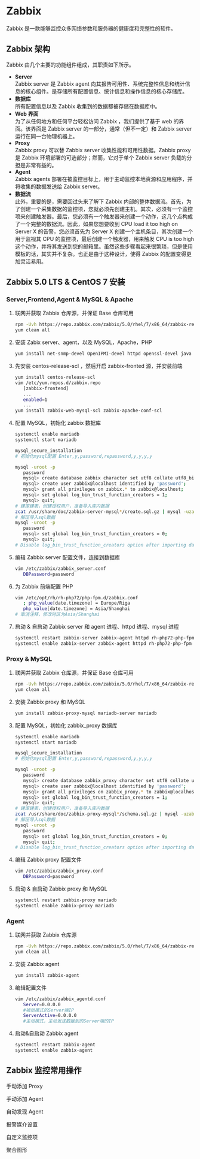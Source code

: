 # Zabbix

Zabbix 是一款能够监控众多网络参数和服务器的健康度和完整性的软件。

## Zabbix 架构

Zabbix 由几个主要的功能组件组成，其职责如下所示。

- **Server**  
  Zabbix server 是 Zabbix agent 向其报告可用性、系统完整性信息和统计信息的核心组件。是存储所有配置信息、统计信息和操作信息的核心存储库。
- **数据库**  
  所有配置信息以及 Zabbix 收集到的数据都被存储在数据库中。
- **Web 界面**  
  为了从任何地方和任何平台轻松访问 Zabbix ，我们提供了基于 web 的界面。该界面是 Zabbix server 的一部分，通常（但不一定）和 Zabbix server 运行在同一台物理机器上。
- **Proxy**  
  Zabbix proxy 可以替 Zabbix server 收集性能和可用性数据。Zabbix proxy 是 Zabbix 环境部署的可选部分；然而，它对于单个 Zabbix server 负载的分担是非常有益的。
- **Agent**  
  Zabbix agents 部署在被监控目标上，用于主动监控本地资源和应用程序，并将收集的数据发送给 Zabbix server。
- **数据流**  
  此外，重要的是，需要回过头来了解下 Zabbix 内部的整体数据流。首先，为了创建一个采集数据的监控项，您就必须先创建主机。其次，必须有一个监控项来创建触发器。最后，您必须有一个触发器来创建一个动作，这几个点构成了一个完整的数据流。因此，如果您想要收到 CPU load it too high on Server X 的告警，您必须首先为 Server X 创建一个主机条目，其次创建一个用于监视其 CPU 的监控项，最后创建一个触发器，用来触发 CPU is too high 这个动作，并将其发送到您的邮箱里。虽然这些步骤看起来很繁琐，但是使用模板的话，其实并不复杂。也正是由于这种设计，使得 Zabbix 的配置变得更加灵活易用。

## Zabbix 5.0 LTS & CentOS 7 安装

### Server,Frontend,Agent & MySQL & Apache

1. 联网并获取 Zabbix 仓库源，并保证 Base 仓库可用

   ```bash
   rpm -Uvh https://repo.zabbix.com/zabbix/5.0/rhel/7/x86_64/zabbix-release-5.0-1.el7.noarch.rpm
   yum clean all
   ```

2. 安装 Zabix server、agent，以及 MySQL，Apache，PHP

   ```bash
   yum install net-snmp-devel OpenIPMI-devel httpd openssl-devel java lrzsz fping-devel libcurl-devel perl-DBI pcre-devel libxml2 libxml2-devel mysql-devel gcc php php-bcmath php-gd php-xml php-mbstring php-ldap php-mysql.x86_64 php-pear php-xmlrpc net-tools mariadb mariadb-server zabbix-server-mysql zabbix-agent
   ```

3. 先安装 centos-release-scl ，然后开启 zabbix-fronted 源，并安装前端

   ```bash
   yum install centos-release-scl
   vim /etc/yum.repos.d/zabbix.repo
      [zabbix-frontend]
      ...
      enabled=1
      ...
   yum install zabbix-web-mysql-scl zabbix-apache-conf-scl
   ```

4. 配置 MySQL，初始化 zabbix 数据库

   ```bash
   systemctl enable mariadb
   systemctl start mariadb

   mysql_secure_installation
   # 初始化mysql配置 Enter,y,password,repassword,y,y,y,y

   mysql -uroot -p
      password
      mysql> create database zabbix character set utf8 collate utf8_bin;
      mysql> create user zabbix@localhost identified by 'password';
      mysql> grant all privileges on zabbix.* to zabbix@localhost;
      mysql> set global log_bin_trust_function_creators = 1;
      mysql> quit;
   # 建库建表，创建授权用户，准备导入库内数据
   zcat /usr/share/doc/zabbix-server-mysql*/create.sql.gz | mysql -uzabbix -p zabbix
   # 解压导入sql数据
   mysql -uroot -p
      password
      mysql> set global log_bin_trust_function_creators = 0;
      mysql> quit;
   # Disable log_bin_trust_function_creators option after importing database schema
   ```

5. 编辑 Zabbix server 配置文件，连接到数据库

   ```bash
   vim /etc/zabbix/zabbix_server.conf
      DBPassword=password
   ```

6. 为 Zabbix 前端配置 PHP

   ```bash
   vim /etc/opt/rh/rh-php72/php-fpm.d/zabbix.conf
      ; php_value[date.timezone] = Europe/Riga
      php_value[date.timezone] = Asia/Shanghai
   # 取消注释，修改时区为Asia/Shanghai
   ```

7. 启动 & 自启动 Zabbix server 和 agent 进程、httpd 进程、mysql 进程

   ```bash
   systemctl restart zabbix-server zabbix-agent httpd rh-php72-php-fpm mariadb
   systemctl enable zabbix-server zabbix-agent httpd rh-php72-php-fpm mariadb
   ```

### Proxy & MySQL

1. 联网并获取 Zabbix 仓库源，并保证 Base 仓库可用

   ```bash
   rpm -Uvh https://repo.zabbix.com/zabbix/5.0/rhel/7/x86_64/zabbix-release-5.0-1.el7.noarch.rpm
   yum clean all
   ```

2. 安装 Zabbix proxy 和 MySQL

   ```bash
   yum install zabbix-proxy-mysql mariadb-server mariadb
   ```

3. 配置 MySQL，初始化 zabbix_proxy 数据库

   ```bash
   systemctl enable mariadb
   systemctl start mariadb

   mysql_secure_installation
   # 初始化mysql配置 Enter,y,password,repassword,y,y,y,y

   mysql -uroot -p
      password
      mysql> create database zabbix_proxy character set utf8 collate utf8_bin;
      mysql> create user zabbix@localhost identified by 'password';
      mysql> grant all privileges on zabbix_proxy.* to zabbix@localhost;
      mysql> set global log_bin_trust_function_creators = 1;
      mysql> quit;
   # 建库建表，创建授权用户，准备导入库内数据
   zcat /usr/share/doc/zabbix-proxy-mysql*/schema.sql.gz | mysql -uzabbix -p zabbix_proxy
   # 解压导入sql数据
   mysql -uroot -p
      password
      mysql> set global log_bin_trust_function_creators = 0;
      mysql> quit;
   # Disable log_bin_trust_function_creators option after importing database schema
   ```

4. 编辑 Zabbix proxy 配置文件

   ```bash
   vim /etc/zabbix/zabbix_proxy.conf
      DBPassword=password
   ```

5. 启动 & 自启动 Zabbix proxy 和 MySQL

   ```bash
   systemctl restart zabbix-proxy mariadb
   systemctl enable zabbix-proxy mariadb
   ```

### Agent

1. 联网并获取 Zabbix 仓库源

   ```bash
   rpm -Uvh https://repo.zabbix.com/zabbix/5.0/rhel/7/x86_64/zabbix-release-5.0-1.el7.noarch.rpm
   yum clean all
   ```

2. 安装 Zabbix agent

   ```bash
   yum install zabbix-agent
   ```

3. 编辑配置文件

   ```bash
   vim /etc/zabbix/zabbix_agentd.conf
      Server=0.0.0.0
      #被动模式的Server端IP
      ServerActive=0.0.0.0
      #主动模式，主动发送数据到的Server端的IP
   ```

4. 启动&自启动 Zabbix agent

   ```bash
   systemctl restart zabbix-agent
   systemctl enable zabbix-agent
   ```

## Zabbix 监控常用操作

手动添加 Proxy

手动添加 Agent

自动发现 Agent

报警媒介设置

自定义监控项

聚合图形

